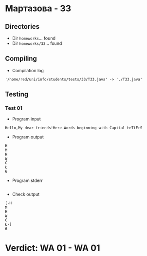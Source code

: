 # Мартазова - 33
## Directories
- Dir `homeworks`... found
- Dir `homeworks/33`... found
## Compiling
- Compilation log
```
'/home/red/uni/info/students/tests/33/T33.java' -> './T33.java'

```
## Testing
### Test 01
- Program input
```
Hello,My dear friends!Here—Words beginning with Ćapital ŁeTtErS
```
- Program output
```
H
M
H
W
Ć
Ł
6

```
- Program stderr
```

```
- Check output
```
[-H
M
H
W
Ć
Ł-]
6

```
# Verdict: **WA 01** - WA 01
